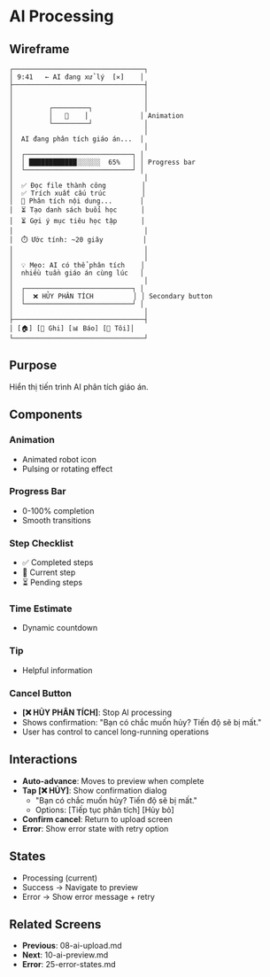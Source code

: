 # AI Processing

## Wireframe

```
┌─────────────────────────────────┐
│ 9:41   ← AI đang xử lý  [✕]    │
├─────────────────────────────────┤
│                                 │
│                                 │
│         ┌─────────┐             │
│         │   🤖    │             │ Animation
│         └─────────┘             │
│                                 │
│  AI đang phân tích giáo án...  │
│                                 │
│  ┌───────────────────────────┐ │
│  │ ████████████░░░░░░  65%   │ │ Progress bar
│  └───────────────────────────┘ │
│                                 │
│  ✅ Đọc file thành công         │
│  ✅ Trích xuất cấu trúc         │
│  🔄 Phân tích nội dung...       │
│  ⏳ Tạo danh sách buổi học      │
│  ⏳ Gợi ý mục tiêu học tập      │
│                                 │
│  ⏱️ Ước tính: ~20 giây          │
│                                 │
│                                 │
│  💡 Mẹo: AI có thể phân tích    │
│  nhiều tuần giáo án cùng lúc   │
│                                 │
│  ┌───────────────────────────┐ │
│  │  ❌ HỦY PHÂN TÍCH          │ │ Secondary button
│  └───────────────────────────┘ │
│                                 │
├─────────────────────────────────┤
│ [🏠] [📝 Ghi] [📊 Báo] [👤 Tôi]│
└─────────────────────────────────┘
```

## Purpose

Hiển thị tiến trình AI phân tích giáo án.

## Components

### Animation

- Animated robot icon
- Pulsing or rotating effect

### Progress Bar

- 0-100% completion
- Smooth transitions

### Step Checklist

- ✅ Completed steps
- 🔄 Current step
- ⏳ Pending steps

### Time Estimate

- Dynamic countdown

### Tip

- Helpful information

### Cancel Button

- **[❌ HỦY PHÂN TÍCH]**: Stop AI processing
- Shows confirmation: "Bạn có chắc muốn hủy? Tiến độ sẽ bị mất."
- User has control to cancel long-running operations

## Interactions

- **Auto-advance**: Moves to preview when complete
- **Tap [❌ HỦY]**: Show confirmation dialog
  - "Bạn có chắc muốn hủy? Tiến độ sẽ bị mất."
  - Options: [Tiếp tục phân tích] [Hủy bỏ]
- **Confirm cancel**: Return to upload screen
- **Error**: Show error state with retry option

## States

- Processing (current)
- Success → Navigate to preview
- Error → Show error message + retry

## Related Screens

- **Previous**: 08-ai-upload.md
- **Next**: 10-ai-preview.md
- **Error**: 25-error-states.md

